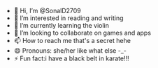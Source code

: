 - 👋 Hi, I’m @SonalD2709
- 👀 I’m interested in reading and writing
- 🌱 I’m currently learning the violin 
- 💞️ I’m looking to collaborate on games and apps
- 📫 How to reach me that's a secret hehe
- 😄 Pronouns: she/her like what else -_-
- ⚡ Fun fact:i have a black belt in karate!!!

<!---
SonalD2709/SonalD2709 is a ✨ special ✨ repository because its `README.md` (this file) appears on your GitHub profile.
You can click the Preview link to take a look at your changes.
--->
